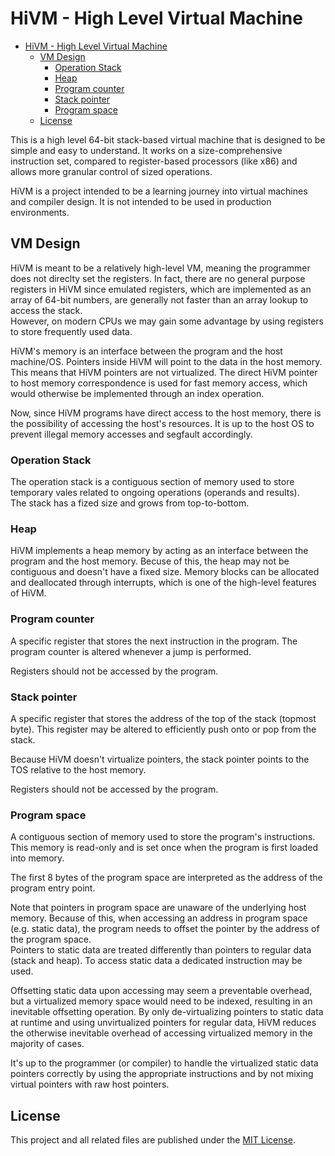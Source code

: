 # HiVM - High Level Virtual Machine

- [HiVM - High Level Virtual Machine](#hivm---high-level-virtual-machine)
  - [VM Design](#vm-design)
    - [Operation Stack](#operation-stack)
    - [Heap](#heap)
    - [Program counter](#program-counter)
    - [Stack pointer](#stack-pointer)
    - [Program space](#program-space)
  - [License](#license)

This is a high level 64-bit stack-based virtual machine that is designed to be simple and easy to understand. It works on a size-comprehensive instruction set, compared to register-based processors (like x86) and allows more granular control of sized operations.

HiVM is a project intended to be a learning journey into virtual machines and compiler design. It is not intended to be used in production environments.

## VM Design

HiVM is meant to be a relatively high-level VM, meaning the programmer does not direclty set the registers. In fact, there are no general purpose registers in HiVM since emulated registers, which are implemented as an array of 64-bit numbers, are generally not faster than an array lookup to access the stack.  
However, on modern CPUs we may gain some advantage by using registers to store frequently used data.

HiVM's memory is an interface between the program and the host machine/OS. Pointers inside HiVM will point to the data in the host memory. This means that HiVM pointers are not virtualized. The direct HiVM pointer to host memory correspondence is used for fast memory access, which would otherwise be implemented through an index operation.

Now, since HiVM programs have direct access to the host memory, there is the possibility of accessing the host's resources. It is up to the host OS to prevent illegal memory accesses and segfault accordingly.

### Operation Stack

The operation stack is a contiguous section of memory used to store temporary vales related to ongoing operations (operands and results).  
The stack has a fized size and grows from top-to-bottom.

### Heap

HiVM implements a heap memory by acting as an interface between the program and the host memory. Becuse of this, the heap may not be contiguous and doesn't have a fixed size. Memory blocks can be allocated and deallocated through interrupts, which is one of the high-level features of HiVM.

### Program counter

A specific register that stores the next instruction in the program. The program counter is altered whenever a jump is performed.

Registers should not be accessed by the program.

### Stack pointer

A specific register that stores the address of the top of the stack (topmost byte). This register may be altered to efficiently push onto or pop from the stack.

Because HiVM doesn't virtualize pointers, the stack pointer points to the TOS relative to the host memory.

Registers should not be accessed by the program.

### Program space

A contiguous section of memory used to store the program's instructions. This memory is read-only and is set once when the program is first loaded into memory.

The first 8 bytes of the program space are interpreted as the address of the program entry point.

Note that pointers in program space are unaware of the underlying host memory. Because of this, when accessing an address in program space (e.g. static data), the program needs to offset the pointer by the address of the program space.  
Pointers to static data are treated differently than pointers to regular data (stack and heap). To access static data a dedicated instruction may be used.

Offsetting static data upon accessing may seem a preventable overhead, but a virtualized memory space would need to be indexed, resulting in an inevitable offsetting operation. By only de-virtualizing pointers to static data at runtime and using unvirtualized pointers for regular data, HiVM reduces the otherwise inevitable overhead of accessing virtualized memory in the majority of cases.

It's up to the programmer (or compiler) to handle the virtualized static data pointers correctly by using the appropriate instructions and by not mixing virtual pointers with raw host pointers.

## License

This project and all related files are published under the [MIT License](LICENSE).
